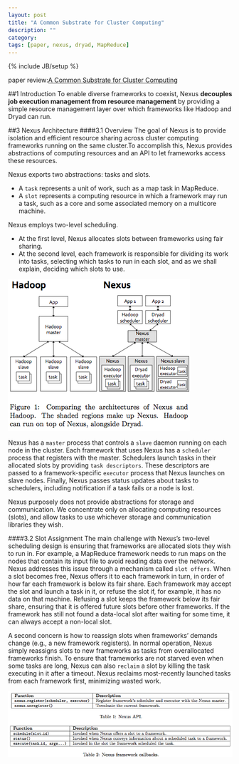 ```yaml
---
layout: post
title: "A Common Substrate for Cluster Computing"
description: ""
category: 
tags: [paper, nexus, dryad, MapReduce]
---
```

{% include JB/setup %}

paper review:[A Common Substrate for Cluster Computing](https://www.usenix.org/legacy/event/hotcloud09/tech/full_papers/hindman.pdf)

<!--break-->

##1 Introduction
To enable diverse frameworks to coexist, Nexus **decouples job execution management from resource management** by providing a simple resource management layer over which frameworks like Hadoop and Dryad can run.

##3 Nexus Architecture
####3.1 Overview
The goal of Nexus is to provide isolation and efficient resource sharing across cluster computing frameworks running on the same cluster.To accomplish this, Nexus provides abstractions of computing resources and an API to let frameworks access these resources.

Nexus exports two abstractions: tasks and slots.

* A `task` represents a unit of work, such as a map task in MapReduce.
* A `slot` represents a computing resource in which a framework may run a task, such as a core and some associated memory on a multicore machine.

Nexus employs two-level scheduling.

* At the first level, Nexus allocates slots between frameworks using fair sharing.
* At the second level, each framework is responsible for dividing its work into tasks, selecting which tasks to run in each slot, and as we shall explain, deciding which slots to use.

![nuxus](/assets/2013-08-16-substrate/nexus.png)

Nexus has a `master` process that controls a `slave` daemon running on each node in the cluster. Each framework that uses Nexus has a `scheduler` process that registers with the master. Schedulers launch tasks in their allocated slots by providing `task descriptors`. These descriptors are passed to a framework-specific `executor` process that Nexus launches on slave nodes. Finally, Nexus passes status updates about tasks to schedulers, including notification if a task fails or a node is lost.

Nexus purposely does not provide abstractions for storage and communication. We concentrate only on allocating computing resources (slots), and allow tasks to use whichever storage and communication libraries they wish.

####3.2 Slot Assignment
The main challenge with Nexus’s two-level scheduling design is ensuring that frameworks are allocated slots they wish to run in. For example, a MapReduce framework needs to run maps on the nodes that contain its input file to avoid reading data over the network. Nexus addresses this issue through a mechanism called `slot offers`. When a slot becomes free, Nexus offers it to each framework in turn, in order of how far each framework is below its fair share. Each framework may accept the slot and launch a task in it, or refuse the slot if, for example, it has no data on that machine. Refusing a slot keeps the framework below its fair share, ensuring that it is offered future slots before other frameworks. If the framework has still not found a data-local slot after waiting for some time, it can always accept a non-local slot.

A second concern is how to reassign slots when frameworks’ demands change (e.g., a new framework registers). In normal operation, Nexus simply reassigns slots to new frameworks as tasks from overallocated frameworks finish. To ensure that frameworks are not starved even when some tasks are long, Nexus can also `reclaim` a slot by killing the task executing in it after a timeout. Nexus reclaims most-recently launched tasks from each framework first, minimizing wasted work.

![nuxus](/assets/2013-08-16-substrate/nexus2.png)
